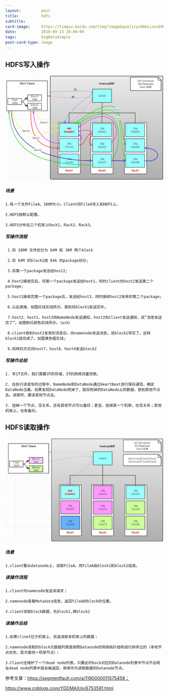 ```yaml
---
layout:         post
title:          hdfs
subtitle:       
card-image:     https://timgsa.baidu.com/timg?image&quality=80&size=b9999_10000&sec=1537715497728&di=692a0a75d02a6d88ca2931de23cf7e3d&imgtype=0&src=http%3A%2F%2Fi.17173cdn.com%2F2fhnvk%2FYWxqaGBf%2Fcms3%2FCKghfCbmabnDEqy.jpg%2521a-3-540x.jpg
date:           2018-09-23 20:00:00
tags:           bigDataSimple
post-card-type: image
---
```


## HDFS写入操作


![MacDown Screenshot](/assets/images/2593621164-59e45509aa9c2_articlex.png)

##### 场景

    1.有一个文件FileA，100M大小。Client将FileA写入到HDFS上。

    2.HDFS按默认配置。

    3.HDFS分布在三个机架上Rack1，Rack2，Rack3。
    
##### 写操作流程

     1.将 100M 文件划分为 64M 和 36M 两个block
     
     2.将 64M 的block1按 64k 的package划分;
     
     3.将第一个package发送给host2;
     
     4.host2接收完后，将第一个package发送给host1，同时client向host2发送第二个package;
     
     5.host1接收完第一个package后，发送给host3，同时接收host2发来的第二个package;
     
     6.以此类推，如图红线实线所示，直到将block1发送完毕;
     
     7.host2、host1、host3向NameNode发送通知，host2向Client发送通知，说“消息发送完了”。如图粉红颜色实线所示。（ack）
     
     8.client收到host2发来的消息后，向namenode发送消息，说block1写完了。这样block1就完成了。如图黄色粗实线;
     
     9.同样的方式向host7，host8，host4发送block2
     
##### 写操作总结

    1. 写1T文件，我们需要3T的存储，3T的网络流量贷款。

    2. 在执行读或写的过程中，NameNode和DataNode通过HeartBeat进行保存通信，确定DataNode活着。如果发现DataNode死掉了，就将死掉的DataNode上的数据，放到其他节点去。读取时，要读其他节点去。

    3. 挂掉一个节点，没关系，还有其他节点可以备份；甚至，挂掉某一个机架，也没关系；其他机架上，也有备份。
    
    
## HDFS读取操作

![MacDown Screenshot](/assets/images/3133155487-59e463a18c822_articlex.png)

##### 场景

    1.client要从datanode上，读取FileA。而FileA由block1和block2组成。
    
##### 读操作流程

    1.client向namenode发送读请求；
    
    2.namenode查看Metadata信息，返回fileA的block的位置。
    
    3.client读取block数据，先block1,再block2
    
##### 读操作总结 

    1.如果clinet位于机架上，优选读取本机架上的数据；
    
    2.namenode读取的block元数据列表是按照Datanode的网络拓扑结构进行排序过的（本地节点优先，其次是同一机架节点）；
    
    3.Client还维护了一个dead node列表，只要此时bock对应的Datanode列表中节点不出现在dead node列表中就会被返回，用来作为读取数据的Datanode节点。

参考文章：https://segmentfault.com/a/1190000011575458；

https://www.cnblogs.com/YDDMAX/p/6753591.html

